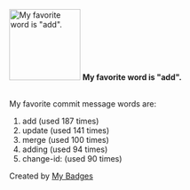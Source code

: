 <img src="https://my-badges.github.io/my-badges/favorite-word.png" alt="My favorite word is &quot;add&quot;." title="My favorite word is &quot;add&quot;." width="128">
<strong>My favorite word is &quot;add&quot;.</strong>
<br><br>

My favorite commit message words are:

1. add (used 187 times)
2. update (used 141 times)
3. merge (used 100 times)
4. adding (used 94 times)
5. change-id: (used 90 times)


Created by <a href="https://github.com/my-badges/my-badges">My Badges</a>